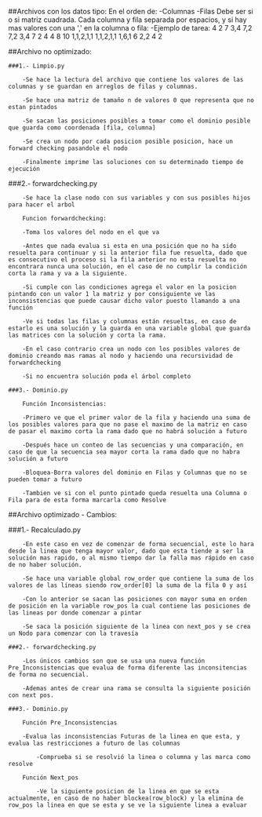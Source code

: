 ##Archivos con los datos tipo:
  En el orden de:
    -Columnas
    -Filas
  Debe ser si o si matriz cuadrada.
  Cada columna y fila separada por espacios, y si hay mas valores con una ',' en la columna o fila:
    -Ejemplo de tarea:
      4 2 7 3,4 7,2 7,2 3,4 7 2 4
      4 8 10 1,1,2,1,1 1,1,2,1,1 1,6,1 6 2,2 4 2

##Archivo no optimizado:
  
	###1.- Limpio.py 
    
		-Se hace la lectura del archivo que contiene los valores de las columnas y se guardan en arreglos de filas y columnas.
    
		-Se hace una matriz de tamaño n de valores 0 que representa que no estan pintados
    
		-Se sacan las posiciones posibles a tomar como el dominio posible que guarda como coordenada [fila, columna]
    
		-Se crea un nodo por cada posicion posible posicion, hace un forward checking pasandole el nodo
    
		-Finalmente imprime las soluciones con su determinado tiempo de ejecución
  ###2.- forwardchecking.py
    
		-Se hace la clase nodo con sus variables y con sus posibles hijos para hacer el arbol
    
		Funcion forwardchecking:
    
		-Toma los valores del nodo en el que va
    
		-Antes que nada evalua si esta en una posición que no ha sido resuelta para continuar y si la anterior fila fue resuelta, dado que es consecutivo el proceso si la fila anterior no esta resuelta no encontrara nunca una solución, en el caso de no cumplir la condición corta la rama y va a la siguiente.
    
		-Si cumple con las condiciones agrega el valor en la posicion pintando con un valor 1 la matriz y por consiguiente ve las inconsistencias que puede causar dicho valor puesto llamando a una función
    
		-Ve si todas las filas y columnas están resueltas, en caso de estarlo es una solución y la guarda en una variable global que guarda las matrices con la solución y corta la rama.
    
		-En el caso contrario crea un nodo con los posibles valores de dominio creando mas ramas al nodo y haciendo una recursividad de forwardchecking
    
		-Si no encuentra solución poda el árbol completo
  
	###3.- Dominio.py
    
		Función Inconsistencias:
    
		-Primero ve que el primer valor de la fila y haciendo una suma de los posibles valores para que no pase el maximo de la matriz en caso de pasar el maximo corta la rama dado que no habrá solución a futuro
    
		-Después hace un conteo de las secuencias y una comparación, en caso de que la secuencia sea mayor corta la rama dado que no habra solución a futuro
    
		-Bloquea-Borra valores del dominio en Filas y Columnas que no se pueden tomar a futuro 
    
		-Tambien ve si con el punto pintado queda resuelta una Columna o Fila para de esta forma marcarla como Resolve

##Archivo optimizado - Cambios:

###1.- Recalculado.py
    
		-En este caso en vez de comenzar de forma secuencial, este lo hara desde la linea que tenga mayor valor, dado que esta tiende a ser la solución mas rapido, o al mismo tiempo dar la falla mas rápido en caso de no haber solución.
    
		-Se hace una variable global row_order que contiene la suma de los valores de las líneas siendo row_order[0] la suma de la fila 0 y así
    
		-Con lo anterior se sacan las posiciones con mayor suma en orden de posición en la variable row_pos la cual contiene las posiciones de las lineas por donde comenzar a pintar
    
		-Se saca la posición siguiente de la linea con next_pos y se crea un Nodo para comenzar con la travesía
  
	###2.- forwardchecking.py
    
		-Los únicos cambios son que se usa una nueva función Pre_Inconsistencias que evalua de forma diferente las inconsitencias de forma no secuencial.
    
		-Ademas antes de crear una rama se consulta la siguiente posición con next pos.
  
	###3.- Dominio.py
    
		Función Pre_Inconsistencias
    
		-Evalua las inconsistencias Futuras de la linea en que esta, y evalua las restricciones a futuro de las columnas
      
			-Comprueba si se resolvió la linea o columna y las marca como resolve
    
		Función Next_pos
      
			-Ve la siguiente posicion de la linea en que se esta actualmente, en caso de no haber blockea(row_block) y la elimina de row_pos la linea en que se esta y se ve la siguiente linea a evaluar
